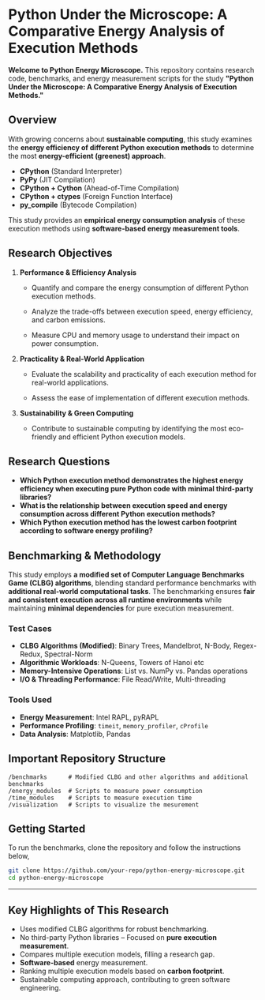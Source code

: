 # **Python Under the Microscope: A Comparative Energy Analysis of Execution Methods**  

**Welcome to Python Energy Microscope.** This repository contains research code, benchmarks, and energy measurement scripts for the study **"Python Under the Microscope: A Comparative Energy Analysis of Execution Methods."**  

## **Overview**  
With growing concerns about **sustainable computing**, this study examines the **energy efficiency of different Python execution methods** to determine the most **energy-efficient (greenest) approach**.  

- **CPython** (Standard Interpreter)  
- **PyPy** (JIT Compilation)  
- **CPython + Cython** (Ahead-of-Time Compilation)  
- **CPython + ctypes** (Foreign Function Interface)  
- **py_compile** (Bytecode Compilation)  

This study provides an **empirical energy consumption analysis** of these execution methods using **software-based energy measurement tools**.

## **Research Objectives**  
1. **Performance & Efficiency Analysis**
    - Quantify and compare the energy consumption of different Python execution methods.

    - Analyze the trade-offs between execution speed, energy efficiency, and carbon emissions.

    - Measure CPU and memory usage to understand their impact on power consumption.

2. **Practicality & Real-World Application**
    - Evaluate the scalability and practicality of each execution method for real-world applications.

    - Assess the ease of implementation of different execution methods.

3. **Sustainability & Green Computing**
    - Contribute to sustainable computing by identifying the most eco-friendly and efficient Python execution models.

## **Research Questions**  
- **Which Python execution method demonstrates the highest energy efficiency when executing pure Python code with minimal third-party libraries?**
- **What is the relationship between execution speed and energy consumption across different Python execution methods?**
- **Which Python execution method has the lowest carbon footprint according to software energy profiling?**

## **Benchmarking & Methodology**  
This study employs **a modified set of Computer Language Benchmarks Game (CLBG) algorithms**, blending standard performance benchmarks with **additional real-world computational tasks**. The benchmarking ensures **fair and consistent execution across all runtime environments** while maintaining **minimal dependencies** for pure execution measurement.

### **Test Cases**  
- **CLBG Algorithms (Modified)**: Binary Trees, Mandelbrot, N-Body, Regex-Redux, Spectral-Norm  
- **Algorithmic Workloads**: N-Queens, Towers of Hanoi etc
- **Memory-Intensive Operations**: List vs. NumPy vs. Pandas operations  
- **I/O & Threading Performance**: File Read/Write, Multi-threading  

### **Tools Used**  
- **Energy Measurement**: Intel RAPL, pyRAPL  
- **Performance Profiling**: `timeit`, `memory_profiler`, `cProfile`  
- **Data Analysis**: Matplotlib, Pandas  

## **Important Repository Structure**  
```
/benchmarks      # Modified CLBG and other algorithms and additional benchmarks  
/energy_modules  # Scripts to measure power consumption  
/time_modules    # Scripts to measure execution time
/visualization   # Scripts to visualize the mesurement  
```

## **Getting Started**  
To run the benchmarks, clone the repository and follow the instructions below,

```bash
git clone https://github.com/your-repo/python-energy-microscope.git
cd python-energy-microscope
```

---

## **Key Highlights of This Research**  
- Uses modified CLBG algorithms for robust benchmarking.  
- No third-party Python libraries – Focused on **pure execution measurement**.  
- Compares multiple execution models, filling a research gap.  
- **Software-based** energy measurement.
- Ranking multiple execution models based on **carbon footprint**.
- Sustainable computing approach, contributing to green software engineering.  